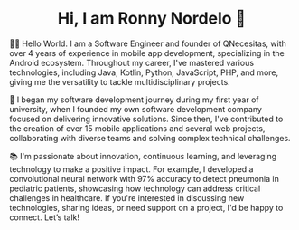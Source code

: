 <div align="center">
<h1 align="center">Hi, I am Ronny Nordelo 👋</h1>
</div>

👨‍💻 Hello World. I am a Software Engineer and founder of QNecesitas, with over 4 years of experience in mobile app development, specializing in the Android ecosystem. Throughout my career, I've mastered various technologies, including Java, Kotlin, Python, JavaScript, PHP, and more, giving me the versatility to tackle multidisciplinary projects.

🚀 I began my software development journey during my first year of university, when I founded my own software development company focused on delivering innovative solutions. Since then, I've contributed to the creation of over 15 mobile applications and several web projects, collaborating with diverse teams and solving complex technical challenges.

📚 I'm passionate about innovation, continuous learning, and leveraging technology to make a positive impact. For example, I developed a convolutional neural network with 97% accuracy to detect pneumonia in pediatric patients, showcasing how technology can address critical challenges in healthcare. If you're interested in discussing new technologies, sharing ideas, or need support on a project, I'd be happy to connect. Let’s talk!
